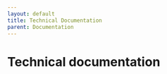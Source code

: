 ```yaml
---
layout: default
title: Technical Documentation
parent: Documentation
---
```


# Technical documentation
